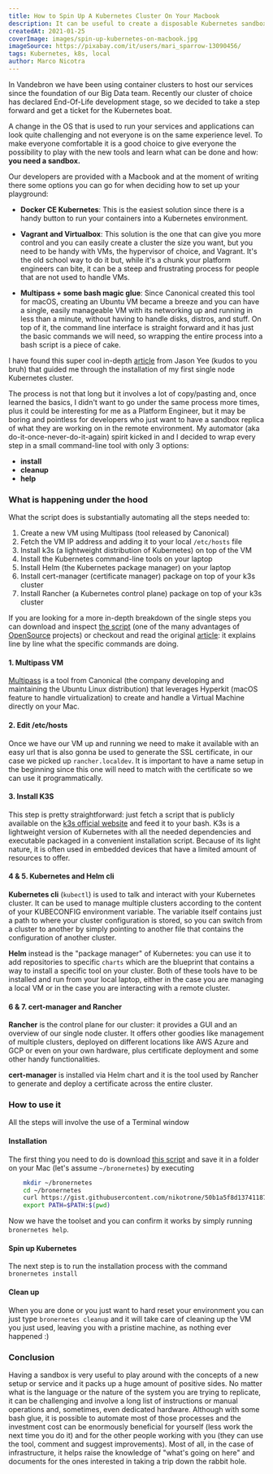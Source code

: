 ```yaml
---
title: How to Spin Up A Kubernetes Cluster On Your Macbook
description: It can be useful to create a disposable Kubernetes sandbox to play with when you are exploring a new application and how it could work.
createdAt: 2021-01-25
coverImage: images/spin-up-kubernetes-on-macbook.jpg
imageSource: https://pixabay.com/it/users/mari_sparrow-13090456/
tags: Kubernetes, k8s, local
author: Marco Nicotra
---
```


In Vandebron we have been using container clusters to host our services since the foundation of our Big Data team. 
Recently our cluster of choice has declared End-Of-Life development stage, so we decided to take a step forward and get a ticket for the Kubernetes boat.

A change in the OS that is used to run your services and applications can look quite challenging and not everyone is on the same experience level. To make everyone comfortable it is a good choice to give everyone the possibility to play with the new tools and learn what can be done and how: **you need a sandbox.**

Our developers are provided with a Macbook and at the moment of writing there some options you can go for when deciding how to set up your playground:

- **Docker CE Kubernetes**: This is the easiest solution since there is a handy button to run your containers into a Kubernetes environment.

- **Vagrant and Virtualbox**: This solution is the one that can give you more control and you can easily create a cluster the size you want, but you need to be handy with VMs, the hypervisor of choice, and Vagrant. It's the old school way to do it but, while it's a chunk your platform engineers can bite, it can be a steep and frustrating process for people that are not used to handle VMs.

- **Multipass + some bash magic glue**: Since Canonical created this tool for macOS, creating an Ubuntu VM became a breeze and you can have a single, easily manageable VM with its networking up and running in less than a minute, without having to handle disks, distros, and stuff. On top of it, the command line interface is straight forward and it has just the basic commands we will need, so wrapping the entire process into a bash script is a piece of cake.

I have found this super cool in-depth [article](https://jyeee.medium.com/kubernetes-on-your-macos-laptop-with-multipass-k3s-and-rancher-2-4-6e9cbf013f58) from Jason Yee (kudos to you bruh) that guided me through the installation of my first single node Kubernetes cluster.

The process is not that long but it involves a lot of copy/pasting and, once learned the basics, I didn't want to go under the same process more times, plus it could be interesting for me as a Platform Engineer, but it may be boring and pointless for developers who just want to have a sandbox replica of what they are working on in the remote environment.
My automator (aka do-it-once-never-do-it-again) spirit kicked in and I decided to wrap every step in a small command-line tool with only 3 options:
- **install**
- **cleanup**
- **help**


### What is happening under the hood

What the script does is substantially automating all the steps needed to:
1. Create a new VM using Multipass (tool released by Canonical)
2. Fetch the VM IP address and adding it to your local `/etc/hosts` file
3. Install k3s (a lightweight distribution of Kubernetes) on top of the VM
4. Install the Kubernetes command-line tools on your laptop
5. Install Helm (the Kubernetes package manager) on your laptop
6. Install cert-manager (certificate manager) package on top of your k3s cluster
7. Install Rancher (a Kubernetes control plane) package on top of your k3s cluster

If you are looking for a more in-depth breakdown of the single steps you can download and inspect [the script](https://gist.githubusercontent.com/nikotrone/50b1a5f8d137411879eb2467e689bfbe/raw/090b4b4323d96ac28d96bbb346e2e657073722e6/bronernetes) (one of the many advantages of [OpenSource](https://en.wikipedia.org/wiki/Open_source) projects) or checkout and read the original [article](https://jyeee.medium.com/kubernetes-on-your-macos-laptop-with-multipass-k3s-and-rancher-2-4-6e9cbf013f58): it explains line by line what the specific commands are doing.

#### 1. Multipass VM
[Multipass](https://multipass.run/) is a tool from Canonical (the company developing and maintaining the Ubuntu Linux distribution) that leverages Hyperkit (macOS feature to handle virtualization) to create and handle a Virtual Machine directly on your Mac.

#### 2. Edit /etc/hosts
Once we have our VM up and running we need to make it available with an easy url that is also gonna be used to generate the SSL certificate, in our case we picked up `rancher.localdev`.
It is important to have a name setup in the beginning since this one will need to match with the certificate so we can use it programmatically.

#### 3. Install K3S
This step is pretty straightforward: just fetch a script that is publicly available on the [k3s official website](https://get.k3s.io) and feed it to your bash.
K3s is a lightweight version of Kubernetes with all the needed dependencies and executable packaged in a convenient installation script. Because of its light nature, it is often used in embedded devices that have a limited amount of resources to offer.

#### 4 & 5. Kubernetes and Helm cli
**Kubernetes cli** (`kubectl`) is used to talk and interact with your Kubernetes cluster. It can be used to manage multiple clusters according to the content of your KUBECONFIG environment variable. 
The variable itself contains just a path to where your cluster configuration is stored, so you can switch from a cluster to another by simply pointing to another file that contains the configuration of another cluster.

**Helm** instead is the "package manager" of Kubernetes: you can use it to add repositories to specific `charts` which are the blueprint that contains a way to install a specific tool on your cluster.
Both of these tools have to be installed and run from your local laptop, either in the case you are managing a local VM or in the case you are interacting with a remote cluster.

#### 6 & 7. cert-manager and Rancher

**Rancher** is the control plane for our cluster: it provides a GUI and an overview of our single node cluster. It offers other goodies like management of multiple clusters, deployed on different locations like AWS Azure and GCP or even on your own hardware, plus certificate deployment and some other handy functionalities.

**cert-manager** is installed via Helm chart and it is the tool used by Rancher to generate and deploy a certificate across the entire cluster.

### How to use it

All the steps will involve the use of a Terminal window
#### Installation
The first thing you need to do is download [this script](https://gist.github.com/nikotrone/50b1a5f8d137411879eb2467e689bfbe) and save it in a folder on your Mac (let's assume `~/bronernetes`) by executing
```bash
    mkdir ~/bronernetes
    cd ~/bronernetes
    curl https://gist.githubusercontent.com/nikotrone/50b1a5f8d137411879eb2467e689bfbe/raw/090b4b4323d96ac28d96bbb346e2e657073722e6/bronernetes > bronernetes
    export PATH=$PATH:$(pwd)
```

Now we have the toolset and you can confirm it works by simply running `bronernetes help`.

#### Spin up Kubernetes
The next step is to run the installation process with the command `bronernetes install`

#### Clean up
When you are done or you just want to hard reset your environment you can just type `bronernetes cleanup` and it will take care of cleaning up the VM you just used, leaving you with a pristine machine, as nothing ever happened :)

### Conclusion

Having a sandbox is very useful to play around with the concepts of a new setup or service and it packs up a huge amount of positive sides. No matter what is the language or the nature of the system you are trying to replicate, it can be challenging and involve a long list of instructions or manual operations and, sometimes, even dedicated hardware. Although with some bash glue, it is possible to automate most of those processes and the investment cost can be enormously beneficial for yourself (less work the next time you do it) and for the other people working with you (they can use the tool, comment and suggest improvements). Most of all, in the case of infrastructure, it helps raise the knowledge of "what's going on here" and documents for the ones interested in taking a trip down the rabbit hole.
